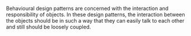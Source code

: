 Behavioural design patterns are concerned with the interaction and responsibility of objects.
 In these design patterns, the interaction between the objects should be in such a way that they can easily talk to each other and still should be loosely coupled.

